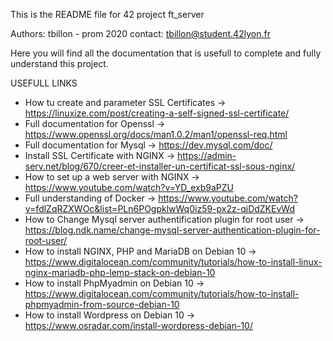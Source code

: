 This is the README file for 42 project ft_server

Authors: tbillon - prom 2020
contact: tbillon@student.42lyon.fr

Here you will find all the documentation that is usefull to complete and fully understand this project.

USEFULL LINKS
- How tu create and parameter SSL Certificates ->  https://linuxize.com/post/creating-a-self-signed-ssl-certificate/
- Full documentation for Openssl -> https://www.openssl.org/docs/man1.0.2/man1/openssl-req.html
- Full documentation for Mysql -> https://dev.mysql.com/doc/
- Install SSL Certificate with NGINX -> https://admin-serv.net/blog/670/creer-et-installer-un-certificat-ssl-sous-nginx/
- How to set up a web server with NGINX -> https://www.youtube.com/watch?v=YD_exb9aPZU
- Full understanding of Docker -> https://www.youtube.com/watch?v=fdlZqRZXWOc&list=PLn6POgpklwWq0iz59-px2z-qjDdZKEvWd
- How to Change Mysql server authentification plugin for root user -> https://blog.ndk.name/change-mysql-server-authentication-plugin-for-root-user/
- How to install NGINX, PHP and MariaDB on Debian 10 -> https://www.digitalocean.com/community/tutorials/how-to-install-linux-nginx-mariadb-php-lemp-stack-on-debian-10
- How to install PhpMyadmin on Debian 10 -> https://www.digitalocean.com/community/tutorials/how-to-install-phpmyadmin-from-source-debian-10
- How to install Wordpress on Debian 10 -> https://www.osradar.com/install-wordpress-debian-10/